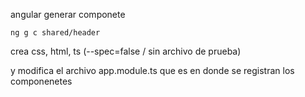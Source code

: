 angular  generar componete

```
ng g c shared/header
```

crea css, html, ts (--spec=false / sin archivo de prueba)

y modifica el archivo app.module.ts que es en donde se registran los componenetes
